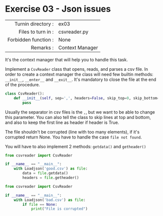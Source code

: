 # Exercise 03 - Json issues

|                         |                    |
| -----------------------:| ------------------ |
|   Turnin directory :    |  ex03              |
|   Files to turn in :    |  csvreader.py      |
|   Forbidden function :  |  None              |
|   Remarks :             |  Context Manager   |

It's the context manager that will help you to handle this task.

Implement a `CsvReader` class that opens, reads, and parses a csv file.
In order to create a context manager the class will need few builtin methods: `__init__`, `__enter__` and `__exit__`.
It's mandatory to close the file at the end of the procedure.

```py
class CsvReader():
    def __init__(self, sep=',', headers=False, skip_top=0, skip_bottom=0):
        pass
```

Usually the separator in csv files is the `,`, but we want to be able to change this parameter.
You can also tell the class to skip lines at top and bottom, and also to keep the first line as header if header is True.

The file shouldn't be corrupted (line with too many elements), if it's corrupted return None.
You have to handle the case `file not found`.

You will have to also implement 2 methods: `getdata()` and `getheader()`

```py
from csvreader import CsvReader

if __name__ == "__main__":
    with Loadjson('good.csv') as file:
        data = file.getdata()
        headers = file.getheader()
```

```py
from csvreader import CsvReader

if __name__ == "__main__":
    with Loadjson('bad.csv') as file:
        if file == None:
            print("File is corrupted")
```

